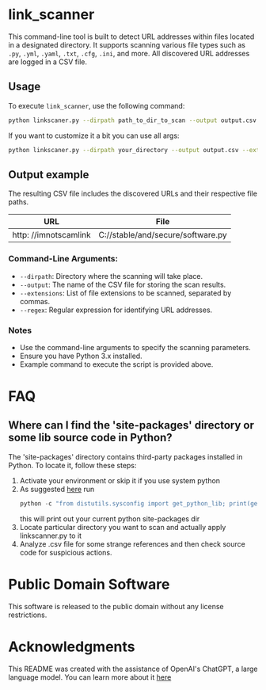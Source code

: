 # link_scanner

This command-line tool is built to detect URL addresses within files located in a designated directory. It supports scanning various file types such as `.py`, `.yml`, `.yaml`, `.txt`, `.cfg`, `.ini`, and more. All discovered URL addresses are logged in a CSV file.

## Usage

To execute `link_scanner`, use the following command:

```bash
python linkscaner.py --dirpath path_to_dir_to_scan --output output.csv
```

If you want to customize it a bit you can use all args:

```bash
python linkscaner.py --dirpath your_directory --output output.csv --extensions .py,.yml,.yaml,.txt,.cfg,.ini --regex https?://\S+
```

## Output example

The resulting CSV file includes the discovered URLs and their respective file paths.

| URL                   | File                              | 
|-----------------------|-----------------------------------|
| http: //imnotscamlink | C://stable/and/secure/software.py |


### Command-Line Arguments:

- `--dirpath`: Directory where the scanning will take place.
- `--output`: The name of the CSV file for storing the scan results.
- `--extensions`: List of file extensions to be scanned, separated by commas.
- `--regex`: Regular expression for identifying URL addresses.

### Notes

- Use the command-line arguments to specify the scanning parameters.
- Ensure you have Python 3.x installed.
- Example command to execute the script is provided above.

# FAQ
## Where can I find the 'site-packages' directory or some lib source code in Python?

The 'site-packages' directory contains third-party packages installed in Python. To locate it, follow these steps:
1. Activate your environment or skip it if you use system python
2. As suggested [here](https://stackoverflow.com/q/69303826) run 
    ```python
    python -c "from distutils.sysconfig import get_python_lib; print(get_python_lib())"
    ```
   this will print out your current python site-packages dir
3. Locate particular directory you want to scan and actually apply linkscanner.py to it
4. Analyze .csv file for some strange references and then check source code for suspicious actions.

# Public Domain Software
This software is released to the public domain without any license restrictions.

# Acknowledgments
This README was created with the assistance of OpenAI's ChatGPT, a large language model.
You can learn more about it [here](https://chat.openai.com/chat)

